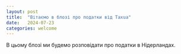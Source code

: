 ```yaml
---
layout: post
title:  "Вітаємо в блозі про податки від Taxua"
date:   2024-07-23
categories: welcome
---
```

В цьому блозі ми будемо розповідати про податки в Нідерландах.
